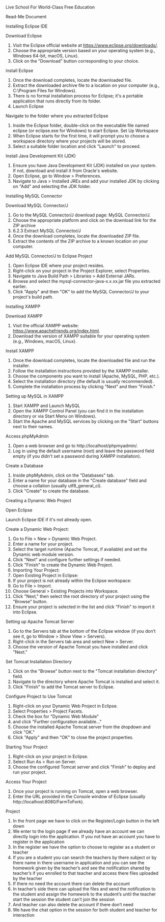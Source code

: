 Live School For World-Class Free Education 

Read-Me Document

Installing Eclipse IDE

Download Eclipse
1.	Visit the Eclipse official website at https://www.eclipse.org/downloads/.
2.	Choose the appropriate version based on your operating system (e.g., Windows 64-bit, macOS, Linux).
3.	Click on the "Download" button corresponding to your choice.

install Eclipse
1.	Once the download completes, locate the downloaded file.
2.	Extract the downloaded archive file to a location on your computer (e.g., C:\Program Files for Windows).
3.	There is no formal installation process for Eclipse; it's a portable application that runs directly from its folder.
4.	Launch Eclipse

Navigate to the folder where you extracted Eclipse
1.	Inside the Eclipse folder, double-click on the executable file named eclipse (or eclipse.exe for Windows) to start Eclipse.
Set Up Workspace
1.	When Eclipse starts for the first time, it will prompt you to choose a workspace directory where your projects will be stored.
2.	Select a suitable folder location and click "Launch" to proceed.

Install Java Development Kit (JDK)
1.	Ensure you have Java Development Kit (JDK) installed on your system. If not, download and install it from Oracle's website.
2.	Open Eclipse, go to Window > Preferences.
3.	Navigate to Java > Installed JREs and add your installed JDK by clicking on "Add" and selecting the JDK folder.

Installing MySQL Connector

Download MySQL Connector/J
1.	Go to the MySQL Connector/J download page: MySQL Connector/J.
2.	Choose the appropriate platform and click on the download link for the ZIP archive
3.	6.2.3 Extract MySQL Connector/J
4.	Once the download completes, locate the downloaded ZIP file.
5.	Extract the contents of the ZIP archive to a known location on your computer.

Add MySQL Connector/J to Eclipse Project
1.	Open Eclipse IDE where your project resides.
2.	Right-click on your project in the Project Explorer, select Properties.
3.	Navigate to Java Build Path > Libraries > Add External JARs.
4.	Browse and select the mysql-connector-java-x.x.xx.jar file you extracted earlier.
5.	Click "Apply" and then "OK" to add the MySQL Connector/J to your project's build path.

 Installing XAMPP

Download XAMPP
1.	Visit the official XAMPP website: https://www.apachefriends.org/index.html.
2.	Download the version of XAMPP suitable for your operating system (e.g., Windows, macOS, Linux).

Install XAMPP
1.	Once the download completes, locate the downloaded file and run the installer.
2.	Follow the installation instructions provided by the XAMPP installer.
3.	Choose the components you want to install (Apache, MySQL, PHP, etc.).
4.	Select the installation directory (the default is usually recommended).
5.	Complete the installation process by clicking "Next" and then "Finish."

Setting up MySQL in XAMPP
1.	Start XAMPP and Launch MySQL
2.	Open the XAMPP Control Panel (you can find it in the installation directory or via Start Menu on Windows).
3.	Start the Apache and MySQL services by clicking on the "Start" buttons next to their names.

Access phpMyAdmin
1.	Open a web browser and go to http://localhost/phpmyadmin/.
2.	Log in using the default username (root) and leave the password field empty (if you didn't set a password during XAMPP installation).

Create a Database
1.	Inside phpMyAdmin, click on the "Databases" tab.
2.	Enter a name for your database in the "Create database" field and choose a collation (usually utf8_general_ci).
3.	Click "Create" to create the database.

Creating a Dynamic Web Project

Open Eclipse

Launch Eclipse IDE if it's not already open.

Create a Dynamic Web Project:

1.	Go to File > New > Dynamic Web Project.
2.	Enter a name for your project.
3.	Select the target runtime (Apache Tomcat, if available) and set the Dynamic web module version.
4.	Click "Next" and configure further settings if needed.
5.	Click "Finish" to create the Dynamic Web Project.
6.	Importing Your Project:
7.	Open Existing Project in Eclipse:
8.	If your project is not already within the Eclipse workspace:
9.	Go to File > Import.
10.	Choose General > Existing Projects into Workspace.
11.	Click "Next," then select the root directory of your project using the "Browse" button.
12.	Ensure your project is selected in the list and click "Finish" to import it into Eclipse.

Setting up Apache Tomcat Server
1.	Go to the Servers tab at the bottom of the Eclipse window (if you don’t see it, go to Window > Show View > Servers).
2.	Right-click in the Servers tab area and select New > Server.
3.	Choose the version of Apache Tomcat you have installed and click "Next."

Set Tomcat Installation Directory
1.	Click on the "Browse" button next to the "Tomcat installation directory" field.
2.	Navigate to the directory where Apache Tomcat is installed and select it.
3.	Click "Finish" to add the Tomcat server to Eclipse.

Configure Project to Use Tomcat
1.	Right-click on your Dynamic Web Project in Eclipse.
2.	Select Properties > Project Facets.
3.	Check the box for "Dynamic Web Module"
4.	and click "Further configuration available..."
5.	Choose the installed Apache Tomcat server from the dropdown and click "OK."
6.	Click "Apply" and then "OK" to close the project properties.

 Starting Your Project
1.	Right-click on your project in Eclipse.
2.	Select Run As > Run on Server.
3.	Choose the configured Tomcat server and click "Finish" to deploy and run your project.

Access Your Project
1.	Once your project is running on Tomcat, open a web browser.
2.	Enter the URL provided in the Console window of Eclipse (usually http://localhost:8080/FarmToFork).

Project
1.	In the front page we have to click on the Register/Login button in the left down
2.	We enter to the login page if we already have an account we can directly login into the application. If you not have an account you have to register in the application 
3.	In the register we have the option to choose to register as a student or teacher 
4.	If you are a student you can search the teachers by there subject or by there name in there username in application  and you can see the homework given by the teacher’s and see the notification shared by teacher’s if you enrolled to that teacher and access there files uploaded by the teacher
5.	If there no need the account there can delete the account 
6.	In teacher’s side there can upload the files and send the notification to the student and assign the homework to the student’s until the teacher start the session the student can’t join the session 
7.	And teacher can also delete the account if there don’t need
8.	We have the chat option in the session for both student and teacher for interaction
